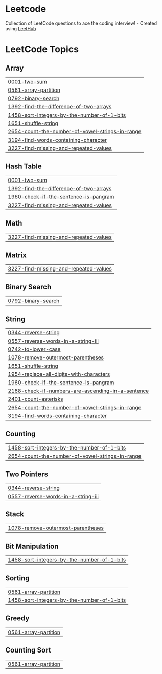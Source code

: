 # Leetcode
Collection of LeetCode questions to ace the coding interview! - Created using [LeetHub](https://github.com/QasimWani/LeetHub)

<!---LeetCode Topics Start-->
# LeetCode Topics
## Array
|  |
| ------- |
| [0001-two-sum](https://github.com/urmilaun/Leetcode/tree/master/0001-two-sum) |
| [0561-array-partition](https://github.com/urmilaun/Leetcode/tree/master/0561-array-partition) |
| [0792-binary-search](https://github.com/urmilaun/Leetcode/tree/master/0792-binary-search) |
| [1392-find-the-difference-of-two-arrays](https://github.com/urmilaun/Leetcode/tree/master/1392-find-the-difference-of-two-arrays) |
| [1458-sort-integers-by-the-number-of-1-bits](https://github.com/urmilaun/Leetcode/tree/master/1458-sort-integers-by-the-number-of-1-bits) |
| [1651-shuffle-string](https://github.com/urmilaun/Leetcode/tree/master/1651-shuffle-string) |
| [2654-count-the-number-of-vowel-strings-in-range](https://github.com/urmilaun/Leetcode/tree/master/2654-count-the-number-of-vowel-strings-in-range) |
| [3194-find-words-containing-character](https://github.com/urmilaun/Leetcode/tree/master/3194-find-words-containing-character) |
| [3227-find-missing-and-repeated-values](https://github.com/urmilaun/Leetcode/tree/master/3227-find-missing-and-repeated-values) |
## Hash Table
|  |
| ------- |
| [0001-two-sum](https://github.com/urmilaun/Leetcode/tree/master/0001-two-sum) |
| [1392-find-the-difference-of-two-arrays](https://github.com/urmilaun/Leetcode/tree/master/1392-find-the-difference-of-two-arrays) |
| [1960-check-if-the-sentence-is-pangram](https://github.com/urmilaun/Leetcode/tree/master/1960-check-if-the-sentence-is-pangram) |
| [3227-find-missing-and-repeated-values](https://github.com/urmilaun/Leetcode/tree/master/3227-find-missing-and-repeated-values) |
## Math
|  |
| ------- |
| [3227-find-missing-and-repeated-values](https://github.com/urmilaun/Leetcode/tree/master/3227-find-missing-and-repeated-values) |
## Matrix
|  |
| ------- |
| [3227-find-missing-and-repeated-values](https://github.com/urmilaun/Leetcode/tree/master/3227-find-missing-and-repeated-values) |
## Binary Search
|  |
| ------- |
| [0792-binary-search](https://github.com/urmilaun/Leetcode/tree/master/0792-binary-search) |
## String
|  |
| ------- |
| [0344-reverse-string](https://github.com/urmilaun/Leetcode/tree/master/0344-reverse-string) |
| [0557-reverse-words-in-a-string-iii](https://github.com/urmilaun/Leetcode/tree/master/0557-reverse-words-in-a-string-iii) |
| [0742-to-lower-case](https://github.com/urmilaun/Leetcode/tree/master/0742-to-lower-case) |
| [1078-remove-outermost-parentheses](https://github.com/urmilaun/Leetcode/tree/master/1078-remove-outermost-parentheses) |
| [1651-shuffle-string](https://github.com/urmilaun/Leetcode/tree/master/1651-shuffle-string) |
| [1954-replace-all-digits-with-characters](https://github.com/urmilaun/Leetcode/tree/master/1954-replace-all-digits-with-characters) |
| [1960-check-if-the-sentence-is-pangram](https://github.com/urmilaun/Leetcode/tree/master/1960-check-if-the-sentence-is-pangram) |
| [2168-check-if-numbers-are-ascending-in-a-sentence](https://github.com/urmilaun/Leetcode/tree/master/2168-check-if-numbers-are-ascending-in-a-sentence) |
| [2401-count-asterisks](https://github.com/urmilaun/Leetcode/tree/master/2401-count-asterisks) |
| [2654-count-the-number-of-vowel-strings-in-range](https://github.com/urmilaun/Leetcode/tree/master/2654-count-the-number-of-vowel-strings-in-range) |
| [3194-find-words-containing-character](https://github.com/urmilaun/Leetcode/tree/master/3194-find-words-containing-character) |
## Counting
|  |
| ------- |
| [1458-sort-integers-by-the-number-of-1-bits](https://github.com/urmilaun/Leetcode/tree/master/1458-sort-integers-by-the-number-of-1-bits) |
| [2654-count-the-number-of-vowel-strings-in-range](https://github.com/urmilaun/Leetcode/tree/master/2654-count-the-number-of-vowel-strings-in-range) |
## Two Pointers
|  |
| ------- |
| [0344-reverse-string](https://github.com/urmilaun/Leetcode/tree/master/0344-reverse-string) |
| [0557-reverse-words-in-a-string-iii](https://github.com/urmilaun/Leetcode/tree/master/0557-reverse-words-in-a-string-iii) |
## Stack
|  |
| ------- |
| [1078-remove-outermost-parentheses](https://github.com/urmilaun/Leetcode/tree/master/1078-remove-outermost-parentheses) |
## Bit Manipulation
|  |
| ------- |
| [1458-sort-integers-by-the-number-of-1-bits](https://github.com/urmilaun/Leetcode/tree/master/1458-sort-integers-by-the-number-of-1-bits) |
## Sorting
|  |
| ------- |
| [0561-array-partition](https://github.com/urmilaun/Leetcode/tree/master/0561-array-partition) |
| [1458-sort-integers-by-the-number-of-1-bits](https://github.com/urmilaun/Leetcode/tree/master/1458-sort-integers-by-the-number-of-1-bits) |
## Greedy
|  |
| ------- |
| [0561-array-partition](https://github.com/urmilaun/Leetcode/tree/master/0561-array-partition) |
## Counting Sort
|  |
| ------- |
| [0561-array-partition](https://github.com/urmilaun/Leetcode/tree/master/0561-array-partition) |
<!---LeetCode Topics End-->